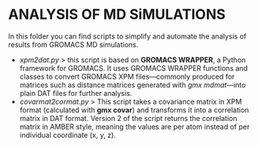 # ANALYSIS OF MD SiMULATIONS

In this folder you can find scripts to simplify and automate the analysis of results from GROMACS MD simulations.

- *xpm2dat.py* > this script is based on **GROMACS WRAPPER**, a Python framework for GROMACS. It uses GROMACS WRAPPER functions and classes to convert GROMACS XPM files—commonly produced for matrices such as distance matrices generated with *gmx mdmat*—into plain DAT files for further analysis.
- *covarmat2cormat.py* > This script takes a covariance matrix in XPM format (calculated with **gmx covar**) and transforms it into a correlation matrix in DAT format. Version 2 of the script returns the correlation matrix in AMBER style, meaning the values are per atom instead of per individual coordinate (x, y, z). 

